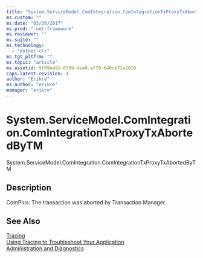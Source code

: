 ```yaml
---
title: "System.ServiceModel.ComIntegration.ComIntegrationTxProxyTxAbortedByTM | Microsoft Docs"
ms.custom: ""
ms.date: "03/30/2017"
ms.prod: ".net-framework"
ms.reviewer: ""
ms.suite: ""
ms.technology: 
  - "dotnet-clr"
ms.tgt_pltfrm: ""
ms.topic: "article"
ms.assetid: 9f09ea91-8399-4ea0-af70-640ce72a2018
caps.latest.revision: 4
author: "Erikre"
ms.author: "erikre"
manager: "erikre"
---
```

# System.ServiceModel.ComIntegration.ComIntegrationTxProxyTxAbortedByTM
System.ServiceModel.ComIntegration.ComIntegrationTxProxyTxAbortedByTM  
  
## Description  
 ComPlus: The transaction was aborted by Transaction Manager.  
  
## See Also  
 [Tracing](../../../../../docs/framework/wcf/diagnostics/tracing/index.md)   
 [Using Tracing to Troubleshoot Your Application](../../../../../docs/framework/wcf/diagnostics/tracing/using-tracing-to-troubleshoot-your-application.md)   
 [Administration and Diagnostics](../../../../../docs/framework/wcf/diagnostics/index.md)